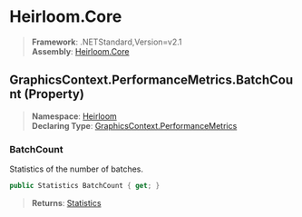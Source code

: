 # Heirloom.Core

> **Framework**: .NETStandard,Version=v2.1  
> **Assembly**: [Heirloom.Core][0]

## GraphicsContext.PerformanceMetrics.BatchCount (Property)

> **Namespace**: [Heirloom][0]  
> **Declaring Type**: [GraphicsContext.PerformanceMetrics][1]

### BatchCount

Statistics of the number of batches.

```cs
public Statistics BatchCount { get; }
```

> **Returns**: [Statistics][2]

[0]: ../../../Heirloom.Core.md
[1]: ../GraphicsContext.PerformanceMetrics.md
[2]: ../Statistics.md
